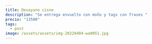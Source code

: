 ```yaml
---
title: Desayuno cisne
description: "Se entrega envuelto con moño y tags con frases "
precio: "13500"
tags:
  - post
image: /assets/assets/img-20220404-wa0051.jpg
---
```

